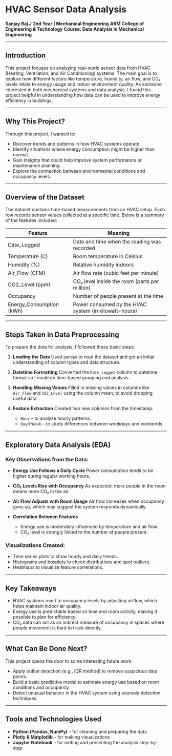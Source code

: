 

# HVAC Sensor Data Analysis

**Sanjay Raj J**
**2nd Year | Mechanical Engineering**
**ARM College of Engineering & Technology**
**Course: Data Analysis in Mechanical Engineering**

---

## Introduction

This project focuses on analyzing real-world sensor data from HVAC (Heating, Ventilation, and Air Conditioning) systems. The main goal is to explore how different factors like temperature, humidity, air flow, and CO₂ levels relate to energy usage and indoor environment quality. As someone interested in both mechanical systems and data analysis, I found this project helpful in understanding how data can be used to improve energy efficiency in buildings.

---

## Why This Project?

Through this project, I wanted to:

* Discover trends and patterns in how HVAC systems operate.
* Identify situations where energy consumption might be higher than normal.
* Gain insights that could help improve system performance or maintenance planning.
* Explore the connection between environmental conditions and occupancy levels.

---

## Overview of the Dataset

The dataset contains time-based measurements from an HVAC setup. Each row records sensor values collected at a specific time. Below is a summary of the features included:

| Feature                   | Meaning                                               |
| ------------------------- | ----------------------------------------------------- |
| Date\_Logged              | Date and time when the reading was recorded           |
| Temperature (C)           | Room temperature in Celsius                           |
| Humidity (%)              | Relative humidity indoors                             |
| Air\_Flow (CFM)           | Air flow rate (cubic feet per minute)                 |
| CO2\_Level (ppm)          | CO₂ level inside the room (parts per million)         |
| Occupancy                 | Number of people present at the time                  |
| Energy\_Consumption (kWh) | Power consumed by the HVAC system (in kilowatt-hours) |

---

## Steps Taken in Data Preprocessing

To prepare the data for analysis, I followed these basic steps:

1. **Loading the Data**
   Used `pandas` to read the dataset and get an initial understanding of column types and data structure.

2. **Datetime Formatting**
   Converted the `Date_Logged` column to datetime format so I could do time-based grouping and analysis.

3. **Handling Missing Values**
   Filled in missing values in columns like `Air_Flow` and `CO2_Level` using the column mean, to avoid dropping useful data.

4. **Feature Extraction**
   Created two new columns from the timestamp:

   * `Hour` – to analyze hourly patterns.
   * `DayOfWeek` – to study differences between weekdays and weekends.

---

## Exploratory Data Analysis (EDA)

### Key Observations from the Data:

* **Energy Use Follows a Daily Cycle**
  Power consumption tends to be higher during regular working hours.

* **CO₂ Levels Rise with Occupancy**
  As expected, more people in the room means more CO₂ in the air.

* **Air Flow Adjusts with Room Usage**
  Air flow increases when occupancy goes up, which may suggest the system responds dynamically.

* **Correlation Between Features**

  * Energy use is moderately influenced by temperature and air flow.
  * CO₂ level is strongly linked to the number of people present.

### Visualizations Created:

* Time series plots to show hourly and daily trends.
* Histograms and boxplots to check distributions and spot outliers.
* Heatmaps to visualize feature correlations.

---

## Key Takeaways

* HVAC systems react to occupancy levels by adjusting airflow, which helps maintain indoor air quality.
* Energy use is predictable based on time and room activity, making it possible to plan for efficiency.
* CO₂ data can act as an indirect measure of occupancy in spaces where people movement is hard to track directly.

---

## What Can Be Done Next?

This project opens the door to some interesting future work:

* Apply outlier detection (e.g., IQR method) to remove suspicious data points.
* Build a basic predictive model to estimate energy use based on room conditions and occupancy.
* Detect unusual behavior in the HVAC system using anomaly detection techniques.

---

## Tools and Technologies Used

* **Python (Pandas, NumPy)** – for cleaning and preparing the data
* **Plotly & Matplotlib** – for making visualizations
* **Jupyter Notebook** – for writing and presenting the analysis step-by-step

